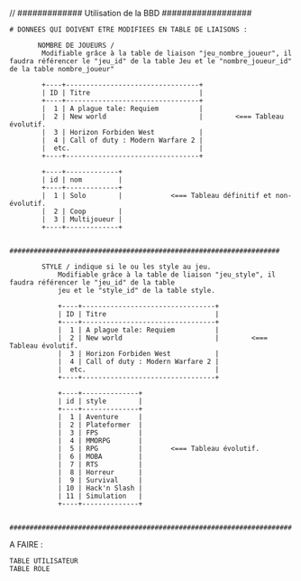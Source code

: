 // #############  Utilisation de la BBD  ##################


    # DONNEES QUI DOIVENT ETRE MODIFIEES EN TABLE DE LIAISONS :

           NOMBRE DE JOUEURS /
            Modifiable grâce à la table de liaison "jeu_nombre_joueur", il faudra référencer le "jeu_id" de la table Jeu et le "nombre_joueur_id" de la table nombre_joueur"

            +----+---------------------------------+
            | ID | Titre                           |
            +----+---------------------------------+
            |  1 | A plague tale: Requiem          |
            |  2 | New world                       |        <=== Tableau évolutif.
            |  3 | Horizon Forbiden West           |
            |  4 | Call of duty : Modern Warfare 2 |
            |  etc.                                |
            +----+---------------------------------+

            +----+-------------+
            | id | nom         |
            +----+-------------+
            |  1 | Solo        |            <=== Tableau définitif et non-évolutif.
            |  2 | Coop        |
            |  3 | Multijoueur |
            +----+-------------+

            ###################################################################

            STYLE / indique si le ou les style au jeu.
                Modifiable grâce à la table de liaison "jeu_style", il faudra référencer le "jeu_id" de la table
                jeu et le "style_id" de la table style.

                +----+---------------------------------+
                | ID | Titre                           |
                +----+---------------------------------+
                |  1 | A plague tale: Requiem          |
                |  2 | New world                       |        <=== Tableau évolutif.
                |  3 | Horizon Forbiden West           |
                |  4 | Call of duty : Modern Warfare 2 |
                |  etc.                                |
                +----+---------------------------------+

                +----+--------------+
                | id | style        |
                +----+--------------+
                |  1 | Aventure     |
                |  2 | Plateformer  |
                |  3 | FPS          |
                |  4 | MMORPG       |
                |  5 | RPG          |       <=== Tableau évolutif.
                |  6 | MOBA         |
                |  7 | RTS          |
                |  8 | Horreur      |
                |  9 | Survival     |
                | 10 | Hack'n Slash |
                | 11 | Simulation   |
                +----+--------------+

            ######################################################################

    

A FAIRE :

    TABLE UTILISATEUR
    TABLE ROLE  



